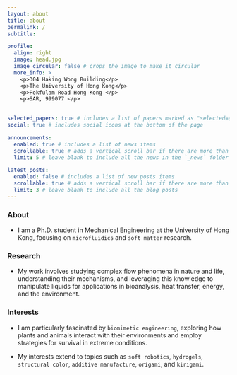 ```yaml
---
layout: about
title: about
permalink: /
subtitle: 

profile:
  align: right
  image: head.jpg
  image_circular: false # crops the image to make it circular
  more_info: >
    <p>304 Haking Wong Building</p>
    <p>The University of Hong Kong</p>
    <p>Pokfulam Road Hong Kong </p>
    <p>SAR, 999077 </p>
    

selected_papers: true # includes a list of papers marked as "selected={true}"
social: true # includes social icons at the bottom of the page

announcements:
  enabled: true # includes a list of news items
  scrollable: true # adds a vertical scroll bar if there are more than 3 news items
  limit: 5 # leave blank to include all the news in the `_news` folder

latest_posts:
  enabled: false # includes a list of new posts items
  scrollable: true # adds a vertical scroll bar if there are more than 3 new posts items
  limit: 3 # leave blank to include all the blog posts
---
```


### About
- I am a Ph.D. student in Mechanical Engineering at the University of Hong Kong, focusing on `microfluidics` and `soft matter` research. 

### Research 
- My work involves studying complex flow phenomena in nature and life, understanding their mechanisms, and leveraging this knowledge to manipulate liquids for applications in bioanalysis, heat transfer, energy, and the environment.

### Interests
- I am particularly fascinated by `biomimetic engineering`, exploring how plants and animals interact with their environments and employ strategies for survival in extreme conditions. 

- My interests extend to topics such as `soft robotics`, `hydrogels`, `structural color`, `additive manufacture`, `origami`, and `kirigami`.
